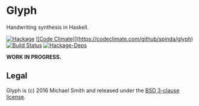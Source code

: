 # Glyph

Handwriting synthesis in Haskell.

[![Hackage](https://img.shields.io/hackage/v/glyph.svg)](https://hackage.haskell.org/package/glyph)
[![Code Climate]](https://img.shields.io/codeclimate/github/spinda/glyph.svg)](https://codeclimate.com/github/spinda/glyph)
[![Build Status](https://img.shields.io/circleci/project/spinda/glyph/master.svg)](https://circleci.com/gh/spinda/glyph)
[![Hackage-Deps](https://img.shields.io/hackage-deps/v/glyph.svg)](http://packdeps.haskellers.com/feed?needle=glyph)

**WORK IN PROGRESS.**

## Legal

Glyph is (c) 2016 Michael Smith and released under the
[BSD 3-clause license](/LICENSE).

